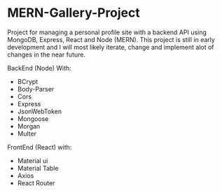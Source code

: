 # MERN-Gallery-Project

Project for managing a personal profile site with a backend API using MongoDB, Express, React and Node (MERN). 
This project is still in early development and I will most likely iterate, change and implement alot of changes 
in the near future.

BackEnd (Node) With:
* BCrypt
* Body-Parser
* Cors
* Express
* JsonWebToken
* Mongoose
* Morgan
* Multer

FrontEnd (React) with:
* Material ui
* Material Table
* Axios
* React Router
